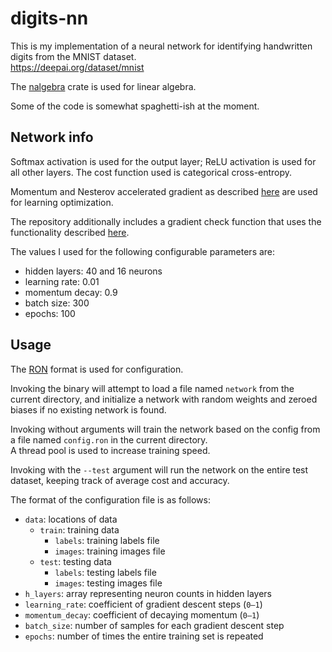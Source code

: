 # digits-nn

This is my implementation of a neural network for identifying
handwritten digits from the MNIST dataset.  
<https://deepai.org/dataset/mnist>

The [nalgebra](https://crates.io/crates/nalgebra) crate is
used for linear algebra.

Some of the code is somewhat spaghetti-ish at the moment.

## Network info

Softmax activation is used for the output layer; ReLU activation
is used for all other layers. The cost function used is categorical
cross-entropy.

Momentum and Nesterov accelerated gradient as described
[here](https://ruder.io/optimizing-gradient-descent/index.html)
are used for learning optimization.

The repository additionally includes a gradient check function
that uses the functionality described
[here](https://cs231n.github.io/neural-networks-3/#gradcheck).

The values I used for the following configurable parameters are:

* hidden layers: 40 and 16 neurons
* learning rate: 0.01
* momentum decay: 0.9
* batch size: 300
* epochs: 100

## Usage

The [RON](https://github.com/ron-rs/ron) format is used for
configuration.

Invoking the binary will attempt to load a file named `network` from
the current directory, and initialize a network with random weights
and zeroed biases if no existing network is found.

Invoking without arguments will train the network based on the config
from a file named `config.ron` in the current directory.  
A thread pool is used to increase training speed.

Invoking with the `--test` argument will run the network on the
entire test dataset, keeping track of average cost and accuracy.

The format of the configuration file is as follows:

* `data`: locations of data
  * `train`: training data
    * `labels`: training labels file
    * `images`: training images file
  * `test`: testing data
    * `labels`: testing labels file
    * `images`: testing images file
* `h_layers`: array representing neuron counts in hidden layers
* `learning_rate`: coefficient of gradient descent steps (`0–1`)
* `momentum_decay`: coefficient of decaying momentum (`0–1`)
* `batch_size`: number of samples for each gradient descent step
* `epochs`: number of times the entire training set is repeated
